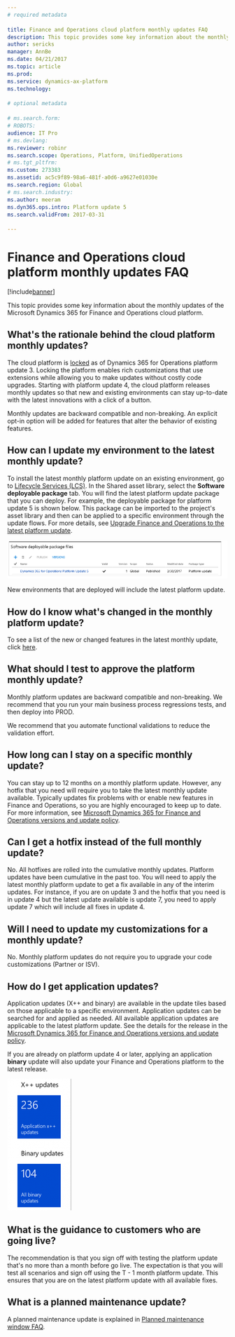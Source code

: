 ```yaml
---
# required metadata

title: Finance and Operations cloud platform monthly updates FAQ
description: This topic provides some key information about the monthly updates of the Microsoft Dynamics 365 for Finance and Operations cloud platform.
author: sericks
manager: AnnBe
ms.date: 04/21/2017
ms.topic: article
ms.prod: 
ms.service: dynamics-ax-platform
ms.technology: 

# optional metadata

# ms.search.form: 
# ROBOTS: 
audience: IT Pro
# ms.devlang: 
ms.reviewer: robinr
ms.search.scope: Operations, Platform, UnifiedOperations
# ms.tgt_pltfrm: 
ms.custom: 273383
ms.assetid: ac5c9f89-98a6-481f-a0d6-a9627e01030e
ms.search.region: Global
# ms.search.industry: 
ms.author: meeram
ms.dyn365.ops.intro: Platform update 5
ms.search.validFrom: 2017-03-31

---
```


# Finance and Operations cloud platform monthly updates FAQ

[!include[banner](../includes/banner.md)]

This topic provides some key information about the monthly updates of the Microsoft Dynamics 365 for Finance and Operations cloud platform.

What's the rationale behind the cloud platform monthly updates?
---------------------------------------------------------------

The cloud platform is [locked](../get-started/whats-new-platform-update-3.md) as of Dynamics 365 for Operations platform update 3. Locking the platform enables rich customizations that use extensions while allowing you to make updates without costly code upgrades. Starting with platform update 4, the cloud platform releases monthly updates so that new and existing environments can stay up-to-date with the latest innovations with a click of a button. 

Monthly updates are backward compatible and non-breaking. An explicit opt-in option will be added for features that alter the behavior of existing features.

## How can I update my environment to the latest monthly update?
To install the latest monthly platform update on an existing environment, go to [Lifecycle Services (LCS)](https://lcs.dynamics.com/). In the Shared asset library, select the **Software deployable package** tab. You will find the latest platform update package that you can deploy. For example, the deployable package for platform update 5 is shown below. This package can be imported to the project's asset library and then can be applied to a specific environment through the update flows. For more details, see [Upgrade Finance and Operations to the latest platform update](../migration-upgrade/upgrade-latest-platform-update.md).

![Deployable package in LCS](./media/deployable-package-in-lcs.png)

New environments that are deployed will include the latest platform update.

## How do I know what's changed in the monthly platform update?
To see a list of the new or changed features in the latest monthly update, click [here](../get-started/whats-new-changed.md).

## What should I test to approve the platform monthly update?
Monthly platform updates are backward compatible and non-breaking. We recommend that you run your main business process regressions tests, and then deploy into PROD.

We recommend that you automate functional validations to reduce the validation effort.

## How long can I stay on a specific monthly update?
You can stay up to 12 months on a monthly platform update. However, any hotfix that you need will require you to take the latest monthly update available. Typically updates fix problems with or enable new features in Finance and Operations, so you are highly encouraged to keep up to date. For more information, see [Microsoft Dynamics 365 for Finance and Operations versions and update policy](../migration-upgrade/versions-update-policy.md).

## Can I get a hotfix instead of the full monthly update?
No. All hotfixes are rolled into the cumulative monthly updates. Platform updates have been cumulative in the past too. You will need to apply the latest monthly platform update to get a fix available in any of the interim updates. For instance, if you are on update 3 and the hotfix that you need is in update 4 but the latest update available is update 7, you need to apply update 7 which will include all fixes in update 4.

## Will I need to update my customizations for a monthly update?
No. Monthly platform updates do not require you to upgrade your code customizations (Partner or ISV).

## How do I get application updates?
Application updates (X++ and binary) are available in the update tiles based on those applicable to a specific environment. Application updates can be searched for and applied as needed. All available application updates are applicable to the latest platform update. See the details for the release in the [Microsoft Dynamics 365 for Finance and Operations versions and update policy](../migration-upgrade/versions-update-policy.md). 

If you are already on platform update 4 or later, applying an application **binary** update will also update your Finance and Operations platform to the latest release. 

![Application and binary update tiles](./media/application-and-binary-update-tiles-146x300.png)

## What is the guidance to customers who are going live?
The recommendation is that you sign off with testing the platform update that's no more than a month before go live. The expectation is that you will test all scenarios and sign off using the T - 1 month platform update. This ensures that you are on the latest platform update with all available fixes.

## What is a planned maintenance update?
A planned maintenance update is explained in [Planned maintenance window FAQ](../lifecycle-services/planned-maintenance-window-faq.md).




